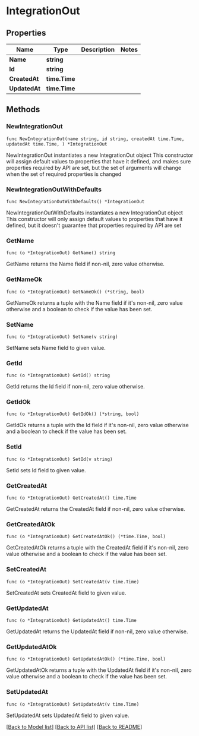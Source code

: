 # IntegrationOut

## Properties

Name | Type | Description | Notes
------------ | ------------- | ------------- | -------------
**Name** | **string** |  | 
**Id** | **string** |  | 
**CreatedAt** | **time.Time** |  | 
**UpdatedAt** | **time.Time** |  | 

## Methods

### NewIntegrationOut

`func NewIntegrationOut(name string, id string, createdAt time.Time, updatedAt time.Time, ) *IntegrationOut`

NewIntegrationOut instantiates a new IntegrationOut object
This constructor will assign default values to properties that have it defined,
and makes sure properties required by API are set, but the set of arguments
will change when the set of required properties is changed

### NewIntegrationOutWithDefaults

`func NewIntegrationOutWithDefaults() *IntegrationOut`

NewIntegrationOutWithDefaults instantiates a new IntegrationOut object
This constructor will only assign default values to properties that have it defined,
but it doesn't guarantee that properties required by API are set

### GetName

`func (o *IntegrationOut) GetName() string`

GetName returns the Name field if non-nil, zero value otherwise.

### GetNameOk

`func (o *IntegrationOut) GetNameOk() (*string, bool)`

GetNameOk returns a tuple with the Name field if it's non-nil, zero value otherwise
and a boolean to check if the value has been set.

### SetName

`func (o *IntegrationOut) SetName(v string)`

SetName sets Name field to given value.


### GetId

`func (o *IntegrationOut) GetId() string`

GetId returns the Id field if non-nil, zero value otherwise.

### GetIdOk

`func (o *IntegrationOut) GetIdOk() (*string, bool)`

GetIdOk returns a tuple with the Id field if it's non-nil, zero value otherwise
and a boolean to check if the value has been set.

### SetId

`func (o *IntegrationOut) SetId(v string)`

SetId sets Id field to given value.


### GetCreatedAt

`func (o *IntegrationOut) GetCreatedAt() time.Time`

GetCreatedAt returns the CreatedAt field if non-nil, zero value otherwise.

### GetCreatedAtOk

`func (o *IntegrationOut) GetCreatedAtOk() (*time.Time, bool)`

GetCreatedAtOk returns a tuple with the CreatedAt field if it's non-nil, zero value otherwise
and a boolean to check if the value has been set.

### SetCreatedAt

`func (o *IntegrationOut) SetCreatedAt(v time.Time)`

SetCreatedAt sets CreatedAt field to given value.


### GetUpdatedAt

`func (o *IntegrationOut) GetUpdatedAt() time.Time`

GetUpdatedAt returns the UpdatedAt field if non-nil, zero value otherwise.

### GetUpdatedAtOk

`func (o *IntegrationOut) GetUpdatedAtOk() (*time.Time, bool)`

GetUpdatedAtOk returns a tuple with the UpdatedAt field if it's non-nil, zero value otherwise
and a boolean to check if the value has been set.

### SetUpdatedAt

`func (o *IntegrationOut) SetUpdatedAt(v time.Time)`

SetUpdatedAt sets UpdatedAt field to given value.



[[Back to Model list]](../README.md#documentation-for-models) [[Back to API list]](../README.md#documentation-for-api-endpoints) [[Back to README]](../README.md)


